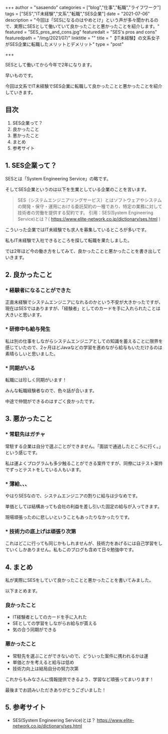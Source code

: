 +++
author = "sasaendo"
categories = ["blog","仕事","転職","ライフワーク"]
tags = ["SES","IT未経験","文系","転職","SES企業"]
date = "2021-07-06"
description = "今回は「SESになるのはやめとけ」という声が多々聞かれるので、実際にSESとして働いていて良かったことと悪かったことを紹介します。"
featured = "SES_pros_and_cons.jpg"
featuredalt = "SES's pros and cons"
featuredpath = "/img/2021/07/"
linktitle = ""
title = "【IT未経験】の文系女子がSES企業に転職したメリットとデメリット"
type = "post"

+++

SESとして働いてから今年で2年になります。

早いものです。

今回は文系でIT未経験でSES企業に転職して良かったことと悪かったことを紹介していきます。

## 目次
1. SES企業って？
2. 良かったこと
3. 悪かったこと
4. まとめ
5. 参考サイト


## 1. SES企業って？

SESとは「System Engineering Service」の略です。

そしてSES企業というのは以下を生業としている企業のことを言います。

> SES（システムエンジニアリングサービス）とはソフトウェアやシステムの開発・保守・運用における委託契約の一種であり、特定の業務に対して技術者の労働を提供する契約です。
>  引用：SES(System Engineering Service)とは？( https://www.elite-network.co.jp/dictionary/ses.html
 )

こういった企業ではIT未経験でも求人を募集しているところが多いです。

私もIT未経験で入社できるところを探して転職を果たしました。

では2年ほど今の働き方をしてみて、良かったことと悪かったことを書き出していきます。

## 2. 良かったこと

### * 経験者になることができた

正直未経験でシステムエンジニアになれるのかという不安が大きかったですが、現在はSESではありますが、「経験者」としてのカードを手に入れられたことは大きいと思います。

### * 研修中も給与発生

私は別の仕事をしながらシステムエンジニアとしての知識を蓄えることに限界を感じていたので、2ヶ月ほどJavaなどの学習を進めながら給与もいただけるのは素晴らしいと思いました。

### * 同期がいる

転職には珍しく同期がいます！

みんな転職経験者なので、色々話が合います。

中途で仲間ができるのはすごく良かったです。

## 3. 悪かったこと

### * 常駐先はガチャ

常駐する企業は自分で選ぶことができません。「面談で通過したところに行く。」という感じです。

私は運よくプログラムも多少触ることができる案件ですが、同僚にはテスト案件でずっとテストをしている人もいます。

### * 薄給、、、

やはりSESなので、システムエンジニアの割りに給与は少なめです。

単価としては結構あっても会社の利益を差し引いた固定の給与が入ってきます。

現場頑張ったのに悲しいということもあったりなかったりです。

### * 技術力の底上げは頑張り次第

これはどこに行っても同じかもしれませんが、技術力をあげるには自己学習をしていくしかありません。私もこのブログも含めて日々勉強中です。

## 4. まとめ

私が実際にSESをしていて良かったことと悪かったことを書いてみました。

以下まとめます。

### 良かったこと
* IT経験者としてのカードを手に入れた
* SEとしての学習をしながらお給与が貰える
* 気の合う同期ができる

### 悪かったこと
* 常駐先を選ぶことができないので、どういった案件に携われるかは運
* 単価とかを考えると給与は低め
* 技術力向上は結局自分の努力次第

これからもみなさんに情報提供できるよう、学習など頑張ってまいります！

最後までお読みいただきありがとうございました！

## 5. 参考サイト

* SES(System Engineering Service)とは？
https://www.elite-network.co.jp/dictionary/ses.html